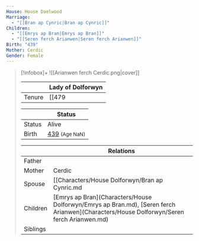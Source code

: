 ```yaml
---
House: House Daelwood
Marriage:
  - "[[Bran ap Cynric|Bran ap Cynric]]"
Children:
  - "[[Emrys ap Bran|Emrys ap Bran]]"
  - "[[Seren ferch Arianwen|Seren ferch Arianwen]]"
Birth: "439"
Mother: Cerdic
Gender: Female
---
```

> [!infobox]+
> ![[Arianwen ferch Cerdic.png|cover]]
> 
> || Lady of Dolforwyn    |
> | ---- | ---- |
> |Tenure|[[479|479]]| 
>
>|| Status   |
> | ---- | ---- |
> |Status| Alive|
> |Birth| [439](439) <small>(Age NaN)</small> |
>
>|| Relations   |
> | ---- | ---- |
> | Father |  |
> | Mother | Cerdic |
> | Spouse | [[Characters/House Dolforwyn/Bran ap Cynric.md|Bran ap Cynric]] |
> | Children| [Emrys ap Bran](Characters/House Dolforwyn/Emrys ap Bran.md), [Seren ferch Arianwen](Characters/House Dolforwyn/Seren ferch Arianwen.md) |
> | Siblings | |
> 


